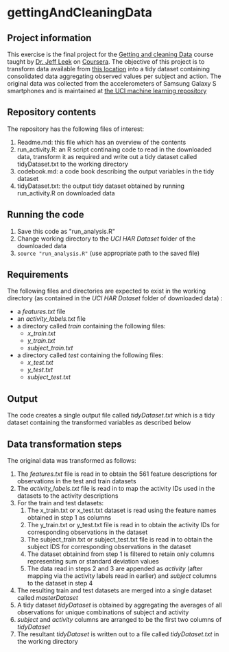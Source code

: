 # gettingAndCleaningData
## Project information
This exercise is the final project for the [Getting and cleaning Data](https://class.coursera.org/getdata-015)
course taught by [Dr. Jeff Leek](http://jtleek.com/teaching/) on [Coursera](http://coursera.org). The objective of this
project is to transform data available from [this location](https://d396qusza40orc.cloudfront.net/getdata%2Fprojectfiles%2FUCI%20HAR%20Dataset.zip)
into a tidy dataset containing consolidated data aggregating observed values per subject and action. The original data was collected from the accelerometers of Samsung Galaxy S smartphones and is maintained at [the UCI machine learning repository](http://archive.ics.uci.edu/ml/datasets/Human+Activity+Recognition+Using+Smartphones) 

## Repository contents
The repository has the following files of interest:

1. Readme.md: this file which has an overview of the contents
2. run_activity.R: an R script continaing code to read in the downloaded data, transform it as required and
   write out a tidy dataset called tidyDataset.txt to the working directory
3. codebook.md: a code book describing the output variables in the tidy dataset
4. tidyDataset.txt: the output tidy dataset obtained by running run_activity.R on downloaded data

## Running the code
1. Save this code as "run_analysis.R"
2. Change working directory to the _UCI HAR Dataset_ folder of the downloaded data
3. ```source "run_analysis.R"``` (use appropriate path to the saved file)

## Requirements
The following files and directories are expected to exist in the working directory
(as contained in the _UCI HAR Dataset_ folder of downloaded data) :
   - a _features.txt_ file
   - an _activity_labels.txt_ file
   - a directory called _train_ containing the following files:
       - _x_train.txt_
       - _y_train.txt_
       - _subject_train.txt_
   - a directory called _test_ containing the following files:
       - _x_test.txt_
       - _y_test.txt_
       - _subject_test.txt_

## Output
The code creates a single output file called _tidyDataset.txt_ which is a tidy dataset containing the transformed
variables as described below

## Data transformation steps

The original data was transformed as follows:

1. The _features.txt_ file is read in to obtain the 561 feature descriptions for observations in the test
   and train datasets
2. The _activity_labels.txt_ file is read in to map the activity IDs used in the datasets to the activity
   descriptions
3. For the train and test datasets:
    1. The x_train.txt or x_test.txt dataset is read using the feature names obtained in step 1 as columns
    2. The y_train.txt or y_test.txt file is read in to obtain the activity IDs for corresponding
       observations in the dataset
    3. The subject_train.txt or subject_test.txt file is read in to obtain the subject IDS for corresponding
       observations in the dataset
    4. The dataset obtainind from step 1 is filtered to retain only columns representing sum or standard deviation values
    5. The data read in steps 2 and 3 are appended as _activity_ (after mapping via the activity labels read in earlier)
       and _subject_ columns to the dataset in step 4
4. The resulting train and test datasets are merged into a single dataset called _masterDataset_
5. A tidy dataset _tidyDataset_ is obtained by aggregating the averages of all observations for unique
   combinations of subject and activity
6. _subject_ and _activity_ columns are arranged to be the first two columns of _tidyDataset_
7. The resultant _tidyDataset_ is written out to a file called _tidyDataset.txt_ in the working directory

